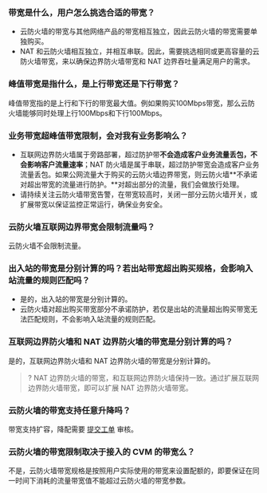 ### 带宽是什么，用户怎么挑选合适的带宽？
- 云防火墙的带宽与其他网络产品的带宽相互独立，因此云防火墙的带宽需要单独购买。
- NAT 和云防火墙相互独立，并相互串联。因此，需要挑选相同或更高容量的云防火墙带宽，来以确保边界防火墙带宽和 NAT 边界吞吐量满足用户的需求。


### 峰值带宽是指什么，是上行带宽还是下行带宽？
峰值带宽指的是上行和下行的带宽最大值。例如果购买100Mbps带宽，那么云防火墙能够同时处理上行100Mbps和下行100Mbps。

### 业务带宽超峰值带宽限制，会对我有业务影响么？[](id:question4)
- 互联网边界防火墙属于旁路部署，超过防护带**不会造成客户业务流量丢包，不会影响客户流量速率**；NAT 防火墙是属于串联，超过防护带宽会造成客户业务流量丢包。如果公网流量大于购买的云防火墙边界带宽，则云防火墙**不承诺对超出带宽的流量进行防护。**对超出部分的流量，我们会做放行处理。
- 请持续关注云防火墙带宽告警，在带宽较高时，关闭一部分云防火墙开关，或扩展带宽以保证监控正常运行，确保业务安全。

### 云防火墙互联网边界带宽会限制流量吗？
云防火墙不会限制流量。

### 出入站的带宽是分别计算的吗？若出站带宽超出购买规格，会影响入站流量的规则匹配吗？
- 是的，出入站的带宽是分别计算的。
- 云防火墙对超出购买带宽部分不承诺防护，若仅是出站的流量超出购买带宽无法匹配规则，不会影响入站流量的规则匹配。

### 互联网边界防火墙和 NAT 边界防火墙的带宽是分别计算的吗？
是的，互联网边界防火墙和 NAT 边界防火墙的带宽是分别计算的。
>? NAT 边界防火墙的带宽，和互联网边界防火墙保持一致。通过扩展互联网边界防火墙带宽，即可以扩展 NAT 边界防火墙带宽。


### 云防火墙的带宽支持任意升降吗？
带宽支持扩容，降配需要 [提交工单](https://console.cloud.tencent.com/workorder/category) 审核。

### 云防火墙的带宽限制取决于接入的 CVM 的带宽么？
不是，云防火墙带宽规格是按照用户实际使用的带宽来设置配额的，即要保证在同一时间下消耗的流量带宽值不能超过云防火墙的带宽参数。
